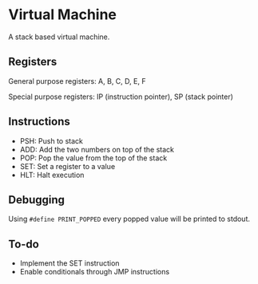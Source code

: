 # Virtual Machine

A stack based virtual machine.

## Registers
General purpose registers: A, B, C, D, E, F

Special purpose registers: IP (instruction pointer), SP (stack pointer)

## Instructions
- PSH: Push to stack
- ADD: Add the two numbers on top of the stack
- POP: Pop the value from the top of the stack
- SET: Set a register to a value
- HLT: Halt execution

## Debugging
Using `#define PRINT_POPPED` every popped value will be printed to stdout.

## To-do
- Implement the SET instruction
- Enable conditionals through JMP instructions
